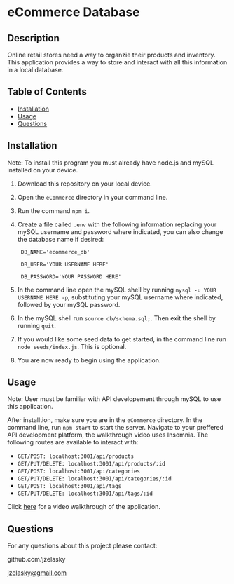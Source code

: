 # eCommerce Database

## Description

Online retail stores need a way to organzie their products and inventory. This application provides a way to store and interact with all this information in a local database.

## Table of Contents

- [Installation](#installation)
- [Usage](#usage)
- [Questions](#questions)

## Installation

Note: To install this program you must already have node.js and mySQL installed on your device.

1. Download this repository on your local device.

2. Open the `eCommerce` directory in your command line.

3. Run the command `npm i`.

4. Create a file called `.env` with the following information replacing your mySQL username and password where indicated, you can also change the database name if desired: 

        DB_NAME='ecommerce_db'

        DB_USER='YOUR USERNAME HERE'

        DB_PASSWORD='YOUR PASSWORD HERE'

5. In the command line open the mySQL shell by running `mysql -u YOUR USERNAME HERE -p`, substituting your mySQL username where indicated, followed by your mySQL password. 

6. In the mySQL shell run `source db/schema.sql;`. Then exit the shell by running `quit`. 

7. If you would like some seed data to get started, in the command line run `node seeds/index.js`. This is optional. 

8. You are now ready to begin using the application. 

## Usage

Note: User must be familiar with API developement through mySQL to use this application. 

After installtion, make sure you are in the `eCommerce` directory. In the command line, run `npm start` to start the server. Navigate to your preffered API development platform, the walkthrough video uses Insomnia. The following routes are available to interact with:

* `GET/POST: localhost:3001/api/products`
* `GET/PUT/DELETE: localhost:3001/api/products/:id`
* `GET/POST: localhost:3001/api/categories`
* `GET/PUT/DELETE: localhost:3001/api/categories/:id`
* `GET/POST: localhost:3001/api/tags`
* `GET/PUT/DELETE: localhost:3001/api/tags/:id`

Click [here]() for a video walkthrough of the application.

## Questions

For any questions about this project please contact:

github.com/jzelasky

jzelasky@gmail.com

